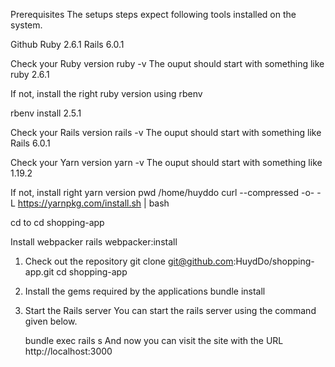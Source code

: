 Prerequisites
The setups steps expect following tools installed on the system.

  Github
  Ruby 2.6.1
  Rails 6.0.1

  Check your Ruby version
  ruby -v
  The ouput should start with something like ruby 2.6.1
  
  If not, install the right ruby version using rbenv

  rbenv install 2.5.1

  Check your Rails version
  rails -v
  The ouput should start with something like 
  Rails 6.0.1

  Check your Yarn version
  yarn -v
  The ouput should start with something like
  1.19.2
  
  If not, install right yarn version
  pwd
    /home/huyddo
  curl --compressed -o- -L https://yarnpkg.com/install.sh | bash

  cd to cd shopping-app
  
  Install webpacker
  rails webpacker:install
  
  
1. Check out the repository
   git clone git@github.com:HuydDo/shopping-app.git
   cd shopping-app


2. Install the gems required by the applications
   bundle install

3. Start the Rails server
   You can start the rails server using the command given below.

   bundle exec rails s
  And now you can visit the site with the URL http://localhost:3000
